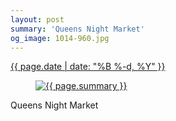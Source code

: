 ```yaml
---
layout: post
summary: 'Queens Night Market'
og_image: 1014-960.jpg
---
```


<p>
 <time>
  <a href="/1014">
   {{ page.date | date: "%B %-d, %Y" }}
  </a>
 </time>
 <a href="/1014">
  <figure data-taken="10/13/2019">
   <img alt="{{ page.summary }}" sizes="(min-width: 700px) 50vw, calc(100vw - 2rem)" src="{{ site.assets_url }}/1014-480.jpg" srcset="{{ site.assets_url }}/1014-240.jpg 240w, {{ site.assets_url }}/1014-480.jpg 480w, {{ site.assets_url }}/1014-720.jpg 720w, {{ site.assets_url }}/1014-960.jpg 960w"/>
  </figure>
 </a>
 <span>
  Queens Night Market
 </span>
</p>
